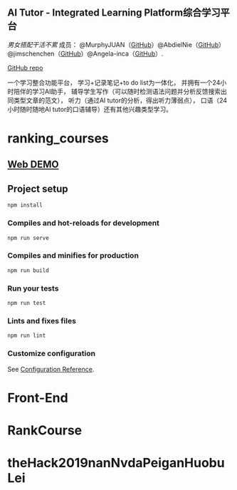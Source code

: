 ## AI Tutor - Integrated Learning Platform综合学习平台
*男女搭配干活不累*
成员： @MurphyJUAN（[GitHub](https://github.com/MurphyJUAN)）@AbdielNie（[GitHub](https://github.com/AbdielNie)）@jimschenchen（[GitHub](https://github.com/jimschenchen)）@Angela-inca（[GitHub](https://github.com/Angela-inca)）.

[GitHub repo](https://github.com/MurphyJUAN/theHack2019nanNvdaPeiganHuobuLei)

一个学习整合功能平台， 学习+记录笔记+to do list为一体化， 并拥有一个24小时陪伴的学习AI助手， 辅导学生写作（可以随时检测语法问题并分析反馈搜索出同类型文章的范文）， 听力（通过AI tutor的分析，得出听力薄弱点）， 口语（24小时随时随地AI tutor的口语辅导）还有其他兴趣类型学习。


# ranking_courses

## [Web DEMO](https://murphyjuan.github.io/rank-course/#/)

## Project setup
```
npm install
```

### Compiles and hot-reloads for development
```
npm run serve
```

### Compiles and minifies for production
```
npm run build
```

### Run your tests
```
npm run test
```

### Lints and fixes files
```
npm run lint
```

### Customize configuration
See [Configuration Reference](https://cli.vuejs.org/config/).
# Front-End
# RankCourse
# theHack2019nanNvdaPeiganHuobuLei


